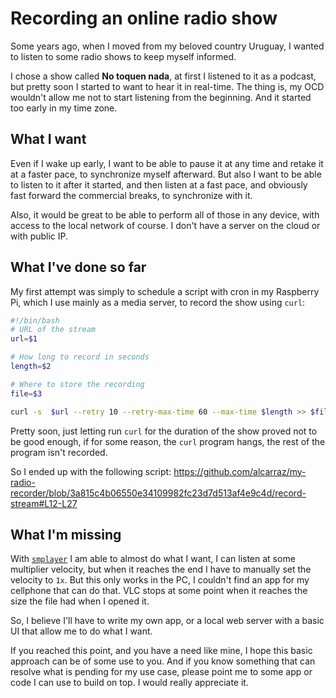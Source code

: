 # Recording an online radio show
Some years ago, when I moved from my beloved country Uruguay, I wanted to listen to some radio shows to keep myself informed.

I chose a show called **No toquen nada**, at first I listened to it as a podcast, but pretty soon I started to want to hear it in real-time. The thing is, my OCD wouldn't allow me not to start listening from the beginning. And it started too early in my time zone.

## What I want
Even if I wake up early, I want to be able to pause it at any time and retake it at a faster pace, to synchronize myself afterward. But also I want to be able to listen to it after it started, and then listen at a fast pace, and obviously fast forward the commercial breaks, to synchronize with it.

Also, it would be great to be able to perform all of those in any device, with access to the local network of course. I don't have a server on the cloud or with public IP.

## What I've done so far

My first attempt was simply to schedule a script with cron in my Raspberry Pi, which I use mainly as a media server, to record the show using `curl`:

```bash
#!/bin/bash
# URL of the stream
url=$1

# How long to record in seconds
length=$2

# Where to store the recording
file=$3

curl -s  $url --retry 10 --retry-max-time 60 --max-time $length >> $file 
```

Pretty soon, just letting run `curl` for the duration of the show proved not to be good enough, if for some reason, the `curl` program hangs, the rest of the program isn't recorded.

So I ended up with the following script: 
https://github.com/alcarraz/my-radio-recorder/blob/3a815c4b06550e34109982fc23d7d513af4e9c4d/record-stream#L12-L27

## What I'm missing

With [`smplayer`](https://www.smplayer.info/) I am able to almost do what I want, I can listen at some multiplier velocity, but when it reaches the end I have to manually set the velocity to `1x`. But this only works in the PC, I couldn't find an app for my cellphone that can do that. VLC stops at some point when it reaches the size the file had when I opened it.

So, I believe I'll have to write my own app, or a local web server with a basic UI that allow me to do what I want.

If you reached this point, and you have a need like mine, I hope this basic approach can be of some use to you. And if you know something that can resolve what is pending for my use case, please point me to some app or code I can use to build on top. I would really appreciate it.

